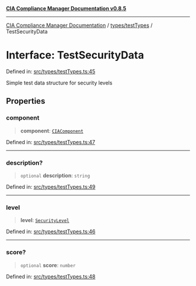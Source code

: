 [**CIA Compliance Manager Documentation v0.8.5**](../../../README.md)

***

[CIA Compliance Manager Documentation](../../../modules.md) / [types/testTypes](../README.md) / TestSecurityData

# Interface: TestSecurityData

Defined in: [src/types/testTypes.ts:45](https://github.com/Hack23/cia-compliance-manager/blob/3ae0301247f765ba03c8c0fe645db4718bb8af76/src/types/testTypes.ts#L45)

Simple test data structure for security levels

## Properties

### component

> **component**: [`CIAComponent`](../../cia/type-aliases/CIAComponent.md)

Defined in: [src/types/testTypes.ts:47](https://github.com/Hack23/cia-compliance-manager/blob/3ae0301247f765ba03c8c0fe645db4718bb8af76/src/types/testTypes.ts#L47)

***

### description?

> `optional` **description**: `string`

Defined in: [src/types/testTypes.ts:49](https://github.com/Hack23/cia-compliance-manager/blob/3ae0301247f765ba03c8c0fe645db4718bb8af76/src/types/testTypes.ts#L49)

***

### level

> **level**: [`SecurityLevel`](../../cia/type-aliases/SecurityLevel.md)

Defined in: [src/types/testTypes.ts:46](https://github.com/Hack23/cia-compliance-manager/blob/3ae0301247f765ba03c8c0fe645db4718bb8af76/src/types/testTypes.ts#L46)

***

### score?

> `optional` **score**: `number`

Defined in: [src/types/testTypes.ts:48](https://github.com/Hack23/cia-compliance-manager/blob/3ae0301247f765ba03c8c0fe645db4718bb8af76/src/types/testTypes.ts#L48)
